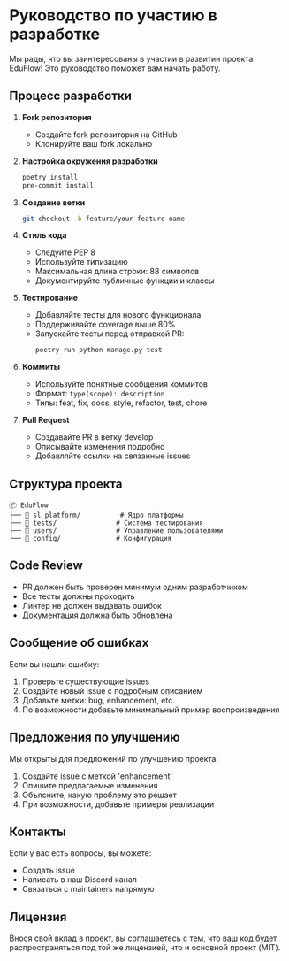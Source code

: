 # Руководство по участию в разработке

Мы рады, что вы заинтересованы в участии в развитии проекта EduFlow! Это руководство поможет вам начать работу.

## Процесс разработки

1. **Fork репозитория**
   - Создайте fork репозитория на GitHub
   - Клонируйте ваш fork локально

2. **Настройка окружения разработки**
   ```bash
   poetry install
   pre-commit install
   ```

3. **Создание ветки**
   ```bash
   git checkout -b feature/your-feature-name
   ```

4. **Стиль кода**
   - Следуйте PEP 8
   - Используйте типизацию
   - Максимальная длина строки: 88 символов
   - Документируйте публичные функции и классы

5. **Тестирование**
   - Добавляйте тесты для нового функционала
   - Поддерживайте coverage выше 80%
   - Запускайте тесты перед отправкой PR:
     ```bash
     poetry run python manage.py test
     ```

6. **Коммиты**
   - Используйте понятные сообщения коммитов
   - Формат: `type(scope): description`
   - Типы: feat, fix, docs, style, refactor, test, chore

7. **Pull Request**
   - Создавайте PR в ветку develop
   - Описывайте изменения подробно
   - Добавляйте ссылки на связанные issues

## Структура проекта

```
📦 EduFlow
├── 📂 sl_platform/          # Ядро платформы
├── 📂 tests/               # Система тестирования
├── 📂 users/               # Управление пользователями
└── 📂 config/              # Конфигурация
```

## Code Review

- PR должен быть проверен минимум одним разработчиком
- Все тесты должны проходить
- Линтер не должен выдавать ошибок
- Документация должна быть обновлена

## Сообщение об ошибках

Если вы нашли ошибку:
1. Проверьте существующие issues
2. Создайте новый issue с подробным описанием
3. Добавьте метки: bug, enhancement, etc.
4. По возможности добавьте минимальный пример воспроизведения

## Предложения по улучшению

Мы открыты для предложений по улучшению проекта:
1. Создайте issue с меткой 'enhancement'
2. Опишите предлагаемые изменения
3. Объясните, какую проблему это решает
4. При возможности, добавьте примеры реализации

## Контакты

Если у вас есть вопросы, вы можете:
- Создать issue
- Написать в наш Discord канал
- Связаться с maintainers напрямую

## Лицензия

Внося свой вклад в проект, вы соглашаетесь с тем, что ваш код будет распространяться под той же лицензией, что и основной проект (MIT). 